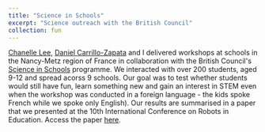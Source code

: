 ```yaml
---
title: "Science in Schools"
excerpt: "Science outreach with the British Council"
collection: fun
---
```


[Chanelle Lee](https://twitter.com/ChanelleLLee), [Daniel Carrillo-Zapata](https://twitter.com/danicarzap?lang=en) and I delivered workshops at schools in the Nancy-Metz region of France in collaboration with the British Council's [Science in Schools](https://www.britishcouncil.fr/en/education/schools/educational-projects/science-schools) programme. We interacted with over 200 students, aged 9-12 and spread acorss 9 schools. Our goal was to test whether students would still have fun, learn something new and gain an interest in STEM even when the workshop was conducted in a foreign language - the kids spoke French while we spoke only English). Our results are summarised in a paper that we presented at the 10th International Conference on Robots in Education. Access the paper [here](https://link.springer.com/chapter/10.1007/978-3-030-26945-6_25).
